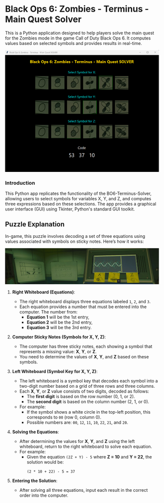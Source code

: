 # Black Ops 6: Zombies - Terminus - Main Quest Solver

This is a Python application designed to help players solve the main quest for the Zombies mode in the game Call of Duty Black Ops 6. It computes values based on selected symbols and provides results in real-time. 

![Terminus Quest Solver Screenshot](screenshots/Screenshot_3.png) 

### Introduction

This Python app replicates the functionality of the BO6-Terminus-Solver, allowing users to select symbols for variables X, Y, and Z, and computes three expressions based on these selections. The app provides a graphical user interface (GUI) using Tkinter, Python's standard GUI toolkit.

## Puzzle Explanation

In-game, this puzzle involves decoding a set of three equations using values associated with symbols on sticky notes. Here’s how it works:

![Terminus Quest Solver Screenshot](screenshots/Terminus.png) 

1. **Right Whiteboard (Equations)**:
   - The right whiteboard displays three equations labeled `1`, `2`, and `3`.
   - Each equation provides a number that must be entered into the computer. The number from:
     - **Equation 1** will be the 1st entry,
     - **Equation 2** will be the 2nd entry,
     - **Equation 3** will be the 3rd entry.

2. **Computer Sticky Notes (Symbols for X, Y, Z)**:
   - The computer has three sticky notes, each showing a symbol that represents a missing value: **X**, **Y**, or **Z**.
   - You need to determine the values of **X**, **Y**, and **Z** based on these symbols.

3. **Left Whiteboard (Symbol Key for X, Y, Z)**:
   - The left whiteboard is a symbol key that decodes each symbol into a two-digit number based on a grid of three rows and three columns.
   - Each **X**, **Y**, or **Z** value consists of two digits, decoded as follows:
     - The **first digit** is based on the row number (0, 1, or 2).
     - The **second digit** is based on the column number (2, 1, or 0).
   - For example:
     - If the symbol shows a white circle in the top-left position, this corresponds to `00` (row 0, column 0).
     - Possible numbers are: `00`, `12`, `11`, `10`, `22`, `21`, and `20`.

4. **Solving the Equations**:
   - After determining the values for **X**, **Y**, and **Z** using the left whiteboard, return to the right whiteboard to solve each equation.
   - For example:
     - Given the equation `(2Z + Y) - 5` where **Z = 10** and **Y = 22**, the solution would be:
       ```
       (2 * 10 + 22) - 5 = 37
       ```

5. **Entering the Solution**:
   - After solving all three equations, input each result in the correct order into the computer.




